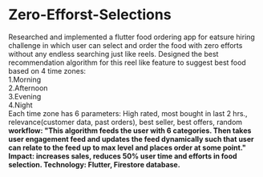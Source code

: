 # Zero-Efforst-Selections
Researched and  implemented a flutter food ordering app for eatsure hiring challenge in which user can select and order the food with zero efforts without any endless searching just like reels. Designed the best recommendation algorithm for this reel like feature to suggest best food based on 4 time zones:      
1.Morning   
2.Afternoon        
3.Evening    
4.Night             
      Each time zone has 6 parameters:
           High rated, most bought in last 2 hrs., relevance(customer data, past orders), best seller, best offers, random
**workflow: "This algorithm feeds the user with 6 categories. Then takes user engagement feed and updates the
feed dynamically such that user can relate to the feed up to max level and places order at some point."
Impact: increases sales, reduces 50% user time and efforts in food selection.
Technology: Flutter, Firestore database.**
